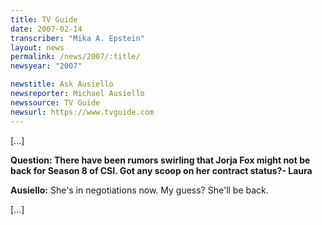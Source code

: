 ```yaml
---
title: TV Guide
date: 2007-02-14
transcriber: "Mika A. Epstein"
layout: news
permalink: /news/2007/:title/
newsyear: "2007"

newstitle: Ask Ausiello
newsreporter: Michael Ausiello
newssource: TV Guide
newsurl: https://www.tvguide.com
---
```


[...]

**Question: There have been rumors swirling that Jorja Fox might not be back for Season 8 of CSI. Got any scoop on her contract status?- Laura**

**Ausiello:** She's in negotiations now. My guess? She'll be back.

[...]
